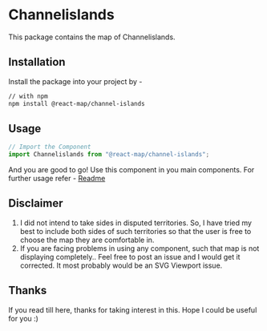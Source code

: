 # Channelislands
This package contains the map of Channelislands. 
## Installation
Install the package into your project by -
```bash
// with npm
npm install @react-map/channel-islands
```
## Usage 
```jsx
// Import the Component
import Channelislands from "@react-map/channel-islands";
```
And you are good to go! Use this component in you main components.
For further usage refer - [Readme](https://github.com/shubhexists/react-maps?tab=readme-ov-file#usage)
## Disclaimer 
1) I did not intend to take sides in disputed territories. So, I have tried my best to include both sides of such territories so that the user is free to choose the map they are comfortable in. 
2) If you are facing problems in using any component, such that map is not displaying completely.. Feel free to post an issue and I would get it corrected. It most probably would be an SVG Viewport issue.
## Thanks 
If you read till here, thanks for taking interest in this. Hope I could be useful for you :)